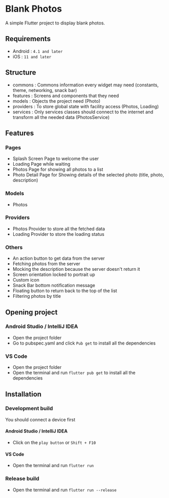 # Blank Photos

A simple Flutter project to display blank photos.

## Requirements

- Android : `4.1 and later`
- iOS : `11 and later`

## Structure

- commons : Commons information every widget may need (constants, theme, networking, snack bar)
- features : Screens and components that they need
- models : Objects the project need (Photo)
- providers : To store global state with facility access (Photos, Loading)
- services : Only services classes should connect to the internet and transform all the needed data (PhotosService)

## Features

### Pages

- Splash Screen Page to welcome the user
- Loading Page while waiting
- Photos Page for showing all photos to a list
- Photo Detail Page for Showing details of the selected photo (title, photo, description)

### Models

- Photos

### Providers

- Photos Provider to store all the fetched data
- Loading Provider to store the loading status

### Others

- An action button to get data from the server
- Fetching photos from the server
- Mocking the description because the server doesn't return it
- Screen orientation locked to portrait up
- Custom icon
- Snack Bar bottom notification message
- Floating button to return back to the top of the list
- Filtering photos by title

## Opening project

### Android Studio / IntelliJ IDEA

- Open the project folder
- Go to pubspec.yaml and click `Pub get` to install all the dependencies

### VS Code

- Open the project folder
- Open the terminal and run `flutter pub get` to install all the dependencies

## Installation

### Development build

You should connect a device first

#### Android Studio / IntelliJ IDEA

- Click on the `play button` or `Shift + F10` 

#### VS Code

- Open the terminal and run `flutter run`

### Release build

- Open the terminal and run `flutter run --release`
